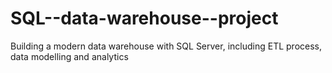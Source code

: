# SQL--data-warehouse--project
 Building a modern data warehouse with SQL Server, including ETL process, data modelling and analytics
